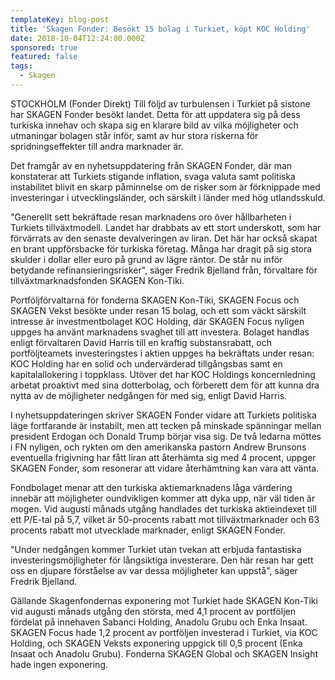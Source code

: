 ```yaml
---
templateKey: blog-post
title: 'Skagen Fonder: Besökt 15 bolag i Turkiet, köpt KOC Holding'
date: 2018-10-04T12:24:00.000Z
sponsored: true
featured: false
tags:
  - Skagen
---
```

STOCKHOLM (Fonder Direkt) Till följd av turbulensen i Turkiet på sistone har SKAGEN Fonder besökt landet. Detta för att uppdatera sig på dess turkiska innehav och skapa sig en klarare bild av vilka möjligheter och utmaningar bolagen står inför, samt av hur stora riskerna för spridningseffekter till andra marknader är. 

Det framgår av en nyhetsuppdatering från SKAGEN Fonder, där man konstaterar att Turkiets stigande inflation, svaga valuta samt politiska instabilitet blivit en skarp påminnelse om de risker som är förknippade med investeringar i utvecklingsländer, och särskilt i länder med hög utlandsskuld. 

"Generellt sett bekräftade resan marknadens oro över hållbarheten i Turkiets tillväxtmodell. Landet har drabbats av ett stort underskott, som har förvärrats av den senaste devalveringen av liran. Det här har också skapat en brant uppförsbacke för turkiska företag. Många har dragit på sig stora skulder i dollar eller euro på grund av lägre räntor. De står nu inför betydande refinansieringsrisker", säger Fredrik Bjelland från, förvaltare för tillväxtmarknadsfonden SKAGEN Kon-Tiki. 

Portföljförvaltarna för fonderna SKAGEN Kon-Tiki, SKAGEN Focus och SKAGEN Vekst besökte under resan 15 bolag, och ett som väckt särskilt intresse är investmentbolaget KOC Holding, där SKAGEN Focus nyligen uppges ha använt marknadens svaghet till att investera. Bolaget handlas enligt förvaltaren David Harris till en kraftig substansrabatt, och portföljteamets investeringstes i aktien uppges ha bekräftats under resan: KOC Holding har en solid och undervärderad tillgångsbas samt en kapitalallokering i toppklass. Utöver det har KOC Holdings koncernledning arbetat proaktivt med sina dotterbolag, och förberett dem för att kunna dra nytta av de möjligheter nedgången för med sig, enligt David Harris.

I nyhetsuppdateringen skriver SKAGEN Fonder vidare att Turkiets politiska läge fortfarande är instabilt, men att tecken på minskade spänningar mellan president Erdogan och Donald Trump börjar visa sig. De två ledarna möttes i FN nyligen, och rykten om den amerikanska pastorn Andrew Brunsons eventuella frigivning har fått liran att återhämta sig med 4 procent, uppger SKAGEN Fonder, som resonerar att vidare återhämtning kan vara att vänta.

Fondbolaget menar att den turkiska aktiemarknadens låga värdering innebär att möjligheter oundvikligen kommer att dyka upp, när väl tiden är mogen. Vid augusti månads utgång handlades det turkiska aktieindexet till ett P/E-tal på 5,7, vilket är 50-procents rabatt mot tillväxtmarknader och 63 procents rabatt mot utvecklade marknader, enligt SKAGEN Fonder.

"Under nedgången kommer Turkiet utan tvekan att erbjuda fantastiska investeringsmöjligheter för långsiktiga investerare. Den här resan har gett oss en djupare förståelse av var dessa möjligheter kan uppstå", säger Fredrik Bjelland.

Gällande Skagenfondernas exponering mot Turkiet hade SKAGEN Kon-Tiki vid augusti månads utgång den största, med 4,1 procent av portföljen fördelat på innehaven Sabanci Holding, Anadolu Grubu och Enka Insaat. SKAGEN Focus hade 1,2 procent av portföljen investerad i Turkiet, via KOC Holding, och SKAGEN Veksts exponering uppgick till 0,5 procent (Enka Insaat och Anadolu Grubu). Fonderna SKAGEN Global och SKAGEN Insight hade ingen exponering.
